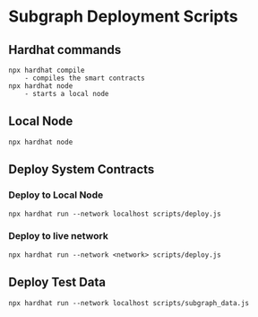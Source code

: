 # Subgraph Deployment Scripts

## Hardhat commands
    npx hardhat compile
        - compiles the smart contracts
    npx hardhat node
        - starts a local node

## Local Node
    npx hardhat node
    
## Deploy System Contracts

### Deploy to Local Node
    npx hardhat run --network localhost scripts/deploy.js

### Deploy to live network
    npx hardhat run --network <network> scripts/deploy.js

## Deploy Test Data
    npx hardhat run --network localhost scripts/subgraph_data.js
